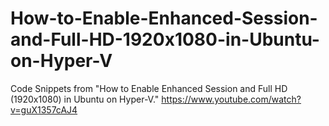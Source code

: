 # How-to-Enable-Enhanced-Session-and-Full-HD-1920x1080-in-Ubuntu-on-Hyper-V
Code Snippets from "How to Enable Enhanced Session and Full HD (1920x1080) in Ubuntu on Hyper-V." https://www.youtube.com/watch?v=guX1357cAJ4
